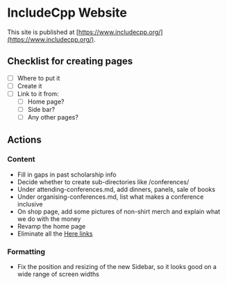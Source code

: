 # IncludeCpp Website

This site is published at [https://www.includecpp.org/](https://www.includecpp.org/).

## Checklist for creating pages

* [ ] Where to put it
* [ ] Create it
* [ ] Link to it from:
    * [ ] Home page?
    * [ ] Side bar?
    * [ ] Any other pages?

## Actions

### Content

* Fill in gaps in past scholarship info
* Decide whether to create sub-directories like /conferences/
* Under attending-conferences.md, add dinners, panels, sale of books
* Under organising-conferences.md, list what makes a conference inclusive
* On shop page, add some pictures of non-shirt merch and explain what we do with the money
* Revamp the home page
* Eliminate all the [Here links](http://stephanieleary.com/2015/05/why-click-here-is-a-terrible-link-and-what-to-write-instead/)
  
### Formatting

* Fix the position and resizing of the new Sidebar, so it looks good on a wide range of screen widths
